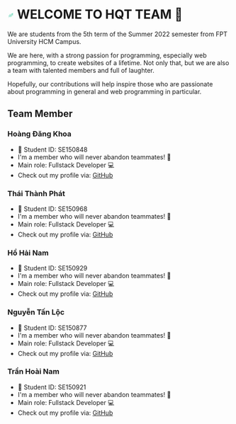 # <img src="https://github.com/HQT-Team/.github/blob/main/profile/imgs/logo.gif" width="3%"> WELCOME TO HQT TEAM :wave:

We are students from the 5th term of the Summer 2022 semester from FPT University HCM Campus. 

We are here, with a strong passion for programming, especially web programming, to create websites of a lifetime. Not only that, but we are also a team with talented members and full of laughter. 

Hopefully, our contributions will help inspire those who are passionate about programming in general and web programming in particular.

## Team Member

### Hoàng Đăng Khoa
- :bookmark: Student ID: SE150848
- I'm a member who will never abandon teammates! :100:
- Main role: Fullstack Developer :computer:
- Check out my profile via: [GitHub](https://github.com/khoahd7621)

### Thái Thành Phát
- :bookmark: Student ID: SE150968
- I'm a member who will never abandon teammates! :100:
- Main role: Fullstack Developer :computer:
- Check out my profile via: [GitHub](https://github.com/ttphats)

### Hồ Hải Nam
- :bookmark: Student ID: SE150929
- I'm a member who will never abandon teammates! :100:
- Main role: Fullstack Developer :computer:
- Check out my profile via: [GitHub](https://github.com/HaiNam-FoodBoy)

### Nguyễn Tấn Lộc
- :bookmark: Student ID: SE150877
- I'm a member who will never abandon teammates! :100:
- Main role: Fullstack Developer :computer:
- Check out my profile via: [GitHub](https://github.com/ngntanloc)

### Trần Hoài Nam
- :bookmark: Student ID: SE150921
- I'm a member who will never abandon teammates! :100:
- Main role: Fullstack Developer :computer:
- Check out my profile via: [GitHub](https://github.com/namth1606)
